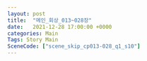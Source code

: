 ```yaml
---
layout: post
title:  "메인_회상_013~028장"
date:   2021-12-28 17:00:00 +0000
categories: Main
Tags: Story Main
SceneCode: ["scene_skip_cp013-028_q1_s10"]
---
```

